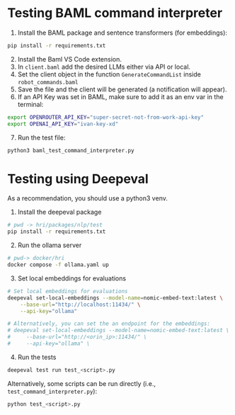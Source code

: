 # Testing BAML command interpreter
1. Install the BAML package and sentence transformers (for embeddings):
```bash
pip install -r requirements.txt
```
2. Install the Baml VS Code extension.
3. In `client.baml` add the desired LLMs either via API or local.
4. Set the client object in the function `GenerateCommandList` inside `robot_commands.baml`
5. Save the file and the client will be generated (a notification will appear).
6. If an API Key was set in BAML, make sure to add it as an env var in the terminal:
```bash
export OPENROUTER_API_KEY="super-secret-not-from-work-api-key"
export OPENAI_API_KEY="ivan-key-xd"
```
7. Run the test file:
```bash
python3 baml_test_command_interpreter.py
```

# Testing using Deepeval

As a recommendation, you should use a python3 venv.

1. Install the deepeval package
```bash
# pwd -> hri/packages/nlp/test
pip install -r requirements.txt
```

2. Run the ollama server
```bash
# pwd-> docker/hri
docker compose -f ollama.yaml up
```

3. Set local embeddings for evaluations

```bash
# Set local embeddings for evaluations
deepeval set-local-embeddings --model-name=nomic-embed-text:latest \
    --base-url="http://localhost:11434/" \
    --api-key="ollama"

# Alternatively, you can set the an endpoint for the embeddings:
# deepeval set-local-embeddings --model-name=nomic-embed-text:latest \
#     --base-url="http://<orin_ip>:11434/" \
#     --api-key="ollama" \

```

4. Run the tests
```bash
deepeval test run test_<script>.py
```

Alternatively, some scripts can be run directly (i.e., `test_command_interpreter.py`):
```bash
python test_<script>.py
```
